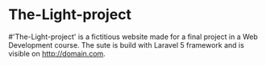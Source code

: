 # The-Light-project
#'The-Light-project' is a fictitious website made for a final project in a Web Development course.
The sute is build with Laravel 5 framework and is visible on http://domain.com.

